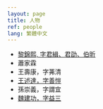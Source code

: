 ```yaml
---
layout: page
title: 人物
ref: people
lang: 繁體中文
---
```


<ul>
    <li><a href="https://zh.wikipedia.org/wiki/%E9%BB%8E%E9%94%A6%E7%86%99">黎錦熙, 字君緝、君劭、伯昕</a></li>
    <li>蕭家霖</li>
    <li>王壽康，字茀清</li>
    <li><a href="{{ site.baseurl }}{% link people/wangshuda-tw.md %}">王述達，字善愷</a></li>
    <li>孫崇義，字謂宜</li>
    <li><a href="https://zh.wikipedia.org/wiki/%E9%AD%8F%E5%BB%BA%E5%8A%9F">魏建功，字益三</a></li>
</ul>
